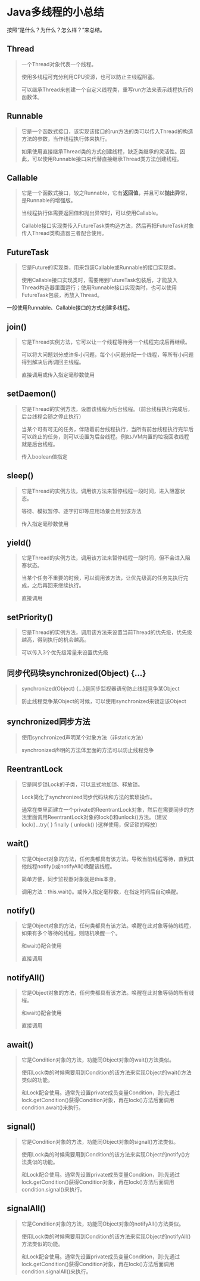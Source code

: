 # Java多线程的小总结

按照“是什么？为什么？怎么样？”来总结。

## Thread

> 一个Thread对象代表一个线程。
> 
> 使用多线程可充分利用CPU资源，也可以防止主线程阻塞。
>
> 可以继承Thread来创建一个自定义线程类，重写run方法来表示线程执行的函数体。

## Runnable

> 它是一个函数式接口，该实现该接口的run方法的类可以传入Thread的构造方法的参数，当作线程执行体来执行。
> 
> 如果使用直接继承Thread类的方式创建线程，缺乏类继承的灵活性。因此，可以使用Runnable接口来代替直接继承Thread类方法创建线程。

## Callable

> 它是一个函数式接口，较之Runnable，它有**返回值**，并且可以**抛出异**常，是Runnable的增强版。
>
> 当线程执行体需要返回值和抛出异常时，可以使用Callable。
>
> Callable接口实现类传入FutureTask类构造方法，然后再把FutureTask对象传入Thread类构造器三者配合使用。

## FutureTask

> 它是Future的实现类，用来包装Callable或Runnable的接口实现类。
> 
> 使用Callable接口实现类时，需要用到FutureTask包装后，才能放入Thread构造器里面运行；使用Runnable接口实现类时，也可以使用FutureTask包装，再放入Thread。

一般使用Runnable、Callable接口的方式创建多线程。

## join()
> 它是Thread实例方法，它可以让一个线程等待另一个线程完成后再继续。
> 
> 可以将大问题划分成许多小问题，每个小问题分配一个线程，等所有小问题得到解决后再调回主线程。
> 
> 直接调用或传入指定毫秒数使用

## setDaemon()
> 它是Thread的实例方法，设置该线程为后台线程。（前台线程执行完成后，后台线程会随之停止执行）
> 
> 当某个可有可无的任务，伴随着前台线程执行，当所有前台线程执行完毕后可以终止的任务，则可以设置为后台线程。例如JVM内置的垃圾回收线程就是后台线程。
> 
> 传入boolean值指定

## sleep()
> 它是Thread的实例方法，调用该方法来暂停线程一段时间，进入阻塞状态。
> 
> 等待、模拟暂停、逐字打印等应用场景会用到该方法
> 
> 传入指定毫秒数使用

## yield()
> 它是Thread的实例方法，调用该方法来暂停线程一段时间，但不会进入阻塞状态。
> 
> 当某个任务不重要的时候，可以调用该方法，让优先级高的任务先执行完成，之后再回来继续执行。
> 
> 直接调用

## setPriority()
> 它是Thread的实例方法，调用该方法来设置当前Thread的优先级，优先级越高，得到执行的机会越高。
> 
> 可以传入3个优先级常量来设置优先级

## 同步代码块synchronized(Object) {...}
> synchronized(Object) {...}是同步监视器语句防止线程竞争某Object
> 
> 防止线程竞争某Object的时候，可以使用synchronized来锁定该Object

## synchronized同步方法
> 使用synchronized声明某个对象方法（非static方法）
> 
> synchronized声明的方法体里面的方法可以防止线程竞争

## ReentrantLock
> 它是同步锁Lock的子类，可以显式地加锁、释放锁。
> 
> Lock简化了synchronized同步代码块和方法的繁琐操作。
> 
> 通常在类里面建立一个private的ReentrantLock对象，然后在需要同步的方法里面调用ReentrantLock对象的lock()和unlock()方法。（建议lock()...try{ } finally { unlock() }这样使用，保证锁的释放）

## wait()
> 它是Object对象的方法，任何类都具有该方法。导致当前线程等待，直到其他线程notify()或notifyAll()唤醒该线程。
> 
> 简单方便，同步监视器对象就是this本身。
> 
> 调用方法：this.wait()。或传入指定毫秒数，在指定时间后自动唤醒。

## notify()
> 它是Object对象的方法，任何类都具有该方法。唤醒在此对象等待的线程，如果有多个等待的线程，则随机唤醒一个。
> 
> 和wait()配合使用
> 
> 直接调用

## notifyAll()
> 它是Object对象的方法，任何类都具有该方法。唤醒在此对象等待的所有线程。
> 
> 和wait()配合使用
> 
> 直接调用

## await()
> 它是Condition对象的方法，功能同Object对象的wait()方法类似。
> 
> 使用Lock类的时候需要用到Condition的该方法来实现Object的wait()方法类似的功能。
> 
> 和Lock配合使用。通常先设置private成员变量Condition，则:先通过lock.getCondition()获得Condition对象，再在lock()方法后面调用condition.await()来执行。

## signal()
> 它是Condition对象的方法，功能同Object对象的signal()方法类似。
> 
> 使用Lock类的时候需要用到Condition的该方法来实现Object的notify()方法类似的功能。
> 
> 和Lock配合使用。通常先设置private成员变量Condition，则:先通过lock.getCondition()获得Condition对象，再在lock()方法后面调用condition.signal()来执行。

## signalAll()
> 它是Condition对象的方法，功能同Object对象的notifyAll()方法类似。
> 
> 使用Lock类的时候需要用到Condition的该方法来实现Object的notifyAll()方法类似的功能。
> 
> 和Lock配合使用。通常先设置private成员变量Condition，则:先通过lock.getCondition()获得Condition对象，再在lock()方法后面调用condition.signalAll()来执行。

